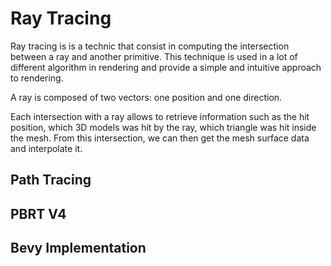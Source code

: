 # Ray Tracing

Ray tracing is is a technic that consist in computing the intersection between a ray and another primitive. This technique is used in a lot of different algorithm in rendering and provide a simple and intuitive approach to rendering.

A ray is composed of two vectors: one position and one direction.

Each intersection with a ray allows to retrieve information such as the hit position, which 3D models was hit by the ray, which triangle was hit inside the mesh. From this intersection, we can then get the mesh surface data and interpolate it.

## Path Tracing



## PBRT V4


## Bevy Implementation

